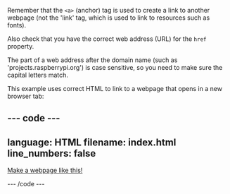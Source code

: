 Remember that the `<a>` (anchor) tag is used to create a link to another webpage (not the 'link' tag, which is used to link to resources such as fonts).

Also check that you have the correct web address (URL) for the `href` property.

The part of a web address after the domain name (such as 'projects.raspberrypi.org') is case sensitive, so you need to make sure the capital letters match.

This example uses correct HTML to link to a webpage that opens in a new browser tab:

## --- code ---

language: HTML
filename: index.html
line_numbers: false
--------------------------------------------------------

<a href="https://projects.raspberrypi.org/en/raspberrypi/web-intro" target="_blank">Make a webpage like this!</a>

\--- /code ---
